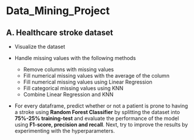 # Data_Mining_Project


## A. Healthcare stroke dataset
- Visualize the dataset
- Handle missing values with the following methods
  *   Remove columns with missing values
  *   Fill numerical missing values with the average of the column
  *   Fill numerical missing values using Linear Regression
  *   Fill categorical missing values using KNN
  *   Combine Linear Regression and KNN

- For every dataframe, predict whether or not a patient is prone to having a stroke using **Random Forest Classifier** by splitting the dataset into **75%-25% training-test** and evaluate the performance of the model using **F1-score, precision and recall**. Next, try to improve the results by experimenting with the hyperparameters.
